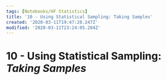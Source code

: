 ```yaml
---
tags: [Notebooks/HF Statistics]
title: '10 - Using Statistical Sampling: Taking Samples'
created: '2020-03-11T19:47:28.247Z'
modified: '2020-03-11T23:24:05.284Z'
---
```


# 10 - Using Statistical Sampling: *Taking Samples*
